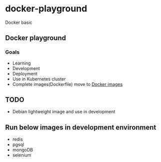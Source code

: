 # docker-playground
Docker basic


## Docker playground

### Goals

* Learning
* Development
* Deployment
* Use in Kubernetes cluster
* Complete images(Dockerfile) move to [Docker images](https://github.com/esmaeelE/docker_images)

 
## TODO
* Debian lightweight image and use in development

## Run below images in development environment
* redis
* pgsql
* mongoDB
* selenium
